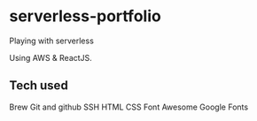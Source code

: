 # serverless-portfolio
Playing with serverless

Using AWS & ReactJS.


## Tech used

Brew
Git and github
SSH
HTML
CSS
Font Awesome
Google Fonts
